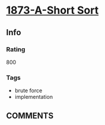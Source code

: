 # [1873-A-Short Sort](https://codeforces.com/problemset/problem/1873/A)

## Info

### Rating

800

### Tags

- brute force
- implementation

## __COMMENTS__

> 
